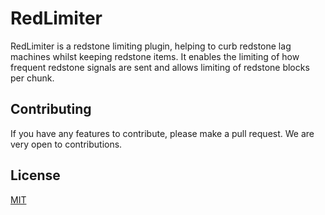 # RedLimiter
RedLimiter is a redstone limiting plugin, helping to curb redstone lag machines whilst keeping redstone items.
It enables the limiting of how frequent redstone signals are sent and allows limiting of redstone blocks per chunk.

[//]: # (## How to install)

[//]: # (Please download one of the builds from GitHub or from our [Spigot page]&#40;https://www.spigotmc.org/resources/homeward.94419/&#41;.)

## Contributing
If you have any features to contribute, please make a pull request. We are very open to contributions.

## License
[MIT](https://choosealicense.com/licenses/mit/)
